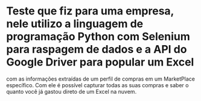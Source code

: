 # Teste que fiz para uma empresa, nele utilizo a linguagem de programação Python com Selenium para raspagem de dados e a API do Google Driver para popular um Excel
com as informações extraídas de um perfil de compras em um MarketPlace específico. Com ele é possível capturar todas as suas compras e saber o quanto você já gastou
direto de um Excel na nuvem.
